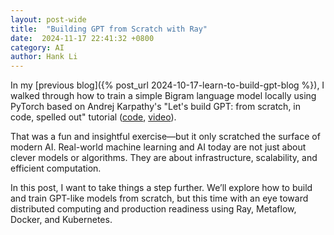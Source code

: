 ```yaml
---
layout: post-wide
title:  "Building GPT from Scratch with Ray"
date:  2024-11-17 22:41:32 +0800
category: AI 
author: Hank Li
---
```

In my [previous blog]({% post_url 2024-10-17-learn-to-build-gpt-blog %}), I walked through how to train a simple Bigram language model locally using PyTorch based on Andrej Karpathy's "Let's build GPT: from scratch, in code, spelled out" tutorial ([code](https://colab.research.google.com/drive/1JMLa53HDuA-i7ZBmqV7ZnA3c_fvtXnx-?usp=sharing#scrollTo=hoelkOrFY8bN), [video](https://www.youtube.com/watch?v=kCc8FmEb1nY&t=3483s)).

That was a fun and insightful exercise—but it only scratched the surface of modern AI. Real-world machine learning and AI today are not just about clever models or algorithms. They are about infrastructure, scalability, and efficient computation.

In this post, I want to take things a step further. We’ll explore how to build and train GPT-like models from scratch, but this time with an eye toward distributed computing and production readiness using Ray, Metaflow, Docker, and Kubernetes.


